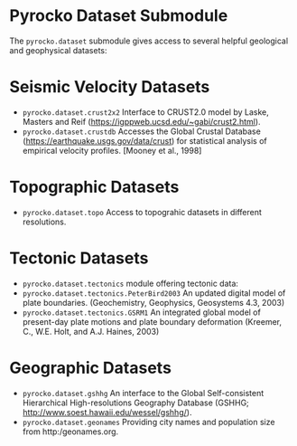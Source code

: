# Pyrocko Dataset Submodule

The `pyrocko.dataset` submodule gives access to several helpful geological and geophysical datasets:

# Seismic Velocity Datasets
* `pyrocko.dataset.crust2x2` Interface to CRUST2.0 model by Laske, Masters and Reif (https://igppweb.ucsd.edu/~gabi/crust2.html).
* `pyrocko.dataset.crustdb` Accesses the Global Crustal Database (https://earthquake.usgs.gov/data/crust) for statistical analysis of empirical velocity profiles. [Mooney et al., 1998]

# Topographic Datasets
* `pyrocko.dataset.topo` Access to topograhic datasets in different resolutions.

# Tectonic Datasets
* `pyrocko.dataset.tectonics` module offering tectonic data:
* `pyrocko.dataset.tectonics.PeterBird2003` An updated digital model of plate boundaries. (Geochemistry, Geophysics, Geosystems 4.3, 2003)
* `pyrocko.dataset.tectonics.GSRM1` An integrated global model of present-day plate motions and plate boundary deformation (Kreemer, C., W.E. Holt, and A.J. Haines, 2003)

# Geographic Datasets
* `pyrocko.dataset.gshhg` An interface to the Global Self-consistent Hierarchical High-resolutions Geography Database (GSHHG; http://www.soest.hawaii.edu/wessel/gshhg/).
* `pyrocko.dataset.geonames` Providing city names and population size from http:/geonames.org.
